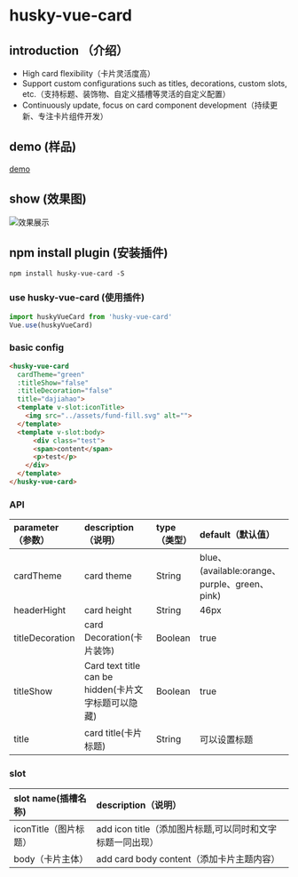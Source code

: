 # husky-vue-card

## introduction （介绍）

* High card flexibility（卡片灵活度高）
* Support custom configurations such as titles, decorations, custom slots, etc.（支持标题、装饰物、自定义插槽等灵活的自定义配置）
* Continuously update, focus on card component development（持续更新、专注卡片组件开发）

## demo (样品) 
  [demo](https://huskyareyouscared.github.io/husky-vue-card/dist/index.html)

## show (效果图)
  ![效果展示](https://huskyareyouscared.github.io/husky-vue-card/src/assets/demo.png)

## npm install plugin (安装插件)
```
npm install husky-vue-card -S
```
### use husky-vue-card (使用插件)
```javascript
import huskyVueCard from 'husky-vue-card'
Vue.use(huskyVueCard)
```

### basic config
```html
<husky-vue-card 
  cardTheme="green" 
  :titleShow="false" 
  :titleDecoration="false" 
  title="dajiahao">
  <template v-slot:iconTitle>
    <img src="../assets/fund-fill.svg" alt="">
  </template>
  <template v-slot:body>
      <div class="test">
      <span>content</span>
      <p>test</p>
    </div>
  </template>
</husky-vue-card>
```

### API
| parameter（参数） | description（说明） | type（类型） | default（默认值） |
| :- | :- | :- | :- |
| cardTheme | card theme | String | blue、(available:orange、purple、green、pink) |
| headerHight | card height | String | 46px |
| titleDecoration | card Decoration(卡片装饰) | Boolean | true |
| titleShow | Card text title can be hidden(卡片文字标题可以隐藏) | Boolean | true |
| title | card title(卡片标题) | String | 可以设置标题 |

### slot
| slot name(插槽名称) | description（说明） |
| :- | :- |
| iconTitle（图片标题） |  add icon title（添加图片标题,可以同时和文字标题一同出现） |
| body（卡片主体） | add card body content（添加卡片主题内容） |